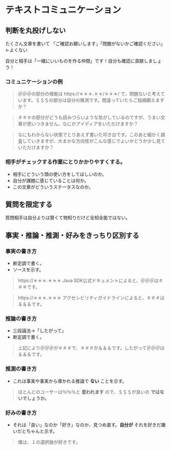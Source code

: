 # テキストコミュニケーション

## 判断を丸投げしない

たくさん文章を書いて
「ご確認お願いします」「問題がないかご確認ください」←よくない

自分と相手は「一緒にいいものを作る仲間」です！自分も確認に貢献しましょう！

### コミュニケーションの例

> ＠＠＠の部分の根拠は https://＊＊＊.＊＊/＊＊＊/ で、問題ないと考えています。＄＄＄の部分は自分の推測です。間違っていたらご指摘願えますか？

> ＃＃＃の部分がどうも読みづらいような気がしているのですが、うまい文章が思いつきません。なにかアイディアをいただけますか？

> なにもわからない状態でとりあえず書いた叩き台です。このあと細かく調査していきますが、大まかな方向性がこんな感じでよいかどうか少し見ていただけますか？

### 相手がチェックする作業にとりかかりやすくする。
- 相手にどういう頭の使い方をしてほしいのか。
- 自分が課題に感じていることは何か。
- この文章がどういうステータスなのか。

## 質問を限定する

質問相手は自分よりは賢くて物知りだけど全知全能ではない。


## 事実・推論・推測・好みをきっちり区別する

### 事実の書き方

- 断定調で書く。
- ソースを示す。

> https://＊＊＊.＊＊＊ Java SDK公式ドキュメントによると、＠＠＠は＃＃＃です。

> https://＊＊＊.＊＊＊ アクセシビリティガイドラインによると、＃＃＃は＆＆＆です。

### 推論の書き方

- 三段論法→「したがって」
- 断定調で書く。

> 上記により＠＠＠が＃＃＃で、＃＃＃が＆＆＆です。したがって＠＠＠は＆＆＆です。

### 推測の書き方

- これは事実や事実から導かれる推論で **ない** ことを示す。

> ほとんどのユーザーは％％％と **思われます** ので、＄＄＄が良いの **ではないでしょうか。**

### 好みの書き方

- それは「良い」なのか「好き」なのか、見つめ直す。**自分が** それを好きだ嫌いだとちゃんと示す。

> 僕は、１の選択肢が好きです。
